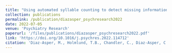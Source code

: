```yaml
---
title: "Using automated syllable counting to detect missing information in speech transcripts from clinical settings"
collection: publications
permalink: /publication/diazasper_psychresearch2022
date: 2022-07-05
venue: 'Psychiatry Research'
paperurl: '/files/publications/diazasper_psychresearch2022.pdf'
link: 'https://doi.org/10.1016/j.psychres.2022.114712'
citation: 'Diaz-Asper, M., Holmlund, T.B., Chandler, C., Diaz-Asper, C., Foltz, P.W., Cohen, A.S., and Elvevåg, B. (2022) Using automated syllable counting to detect missing information in speech transcripts from clinical settings. Psychiatry Research. Volume 315, 114712.'
---
```

